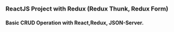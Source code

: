 ### ReactJS Project with Redux (Redux Thunk, Redux Form)
#### Basic CRUD Operation with React,Redux, JSON-Server.
